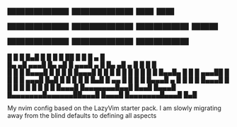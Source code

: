 #  ▄▄▄▄▄▄▄ ▄▄▄▄▄▄▄ ▄▄   ▄▄ ▄▄▄▄▄▄▄    ▄▄▄▄▄▄▄ ▄▄▄▄▄▄  ▄▄▄ ▄▄▄▄▄▄▄ ▄▄▄▄▄▄▄ ▄▄▄▄▄▄   
█       █       █  █▄█  █       █  █       █      ██   █       █       █   ▄  █  
█▄     ▄█    ▄▄▄█       █▄     ▄█  █    ▄▄▄█  ▄    █   █▄     ▄█   ▄   █  █ █ █  
  █   █ █   █▄▄▄█       █ █   █    █   █▄▄▄█ █ █   █   █ █   █ █  █ █  █   █▄▄█▄ 
  █   █ █    ▄▄▄██     █  █   █    █    ▄▄▄█ █▄█   █   █ █   █ █  █▄█  █    ▄▄  █
  █   █ █   █▄▄▄█   ▄   █ █   █    █   █▄▄▄█       █   █ █   █ █       █   █  █ █
  █▄▄▄█ █▄▄▄▄▄▄▄█▄▄█ █▄▄█ █▄▄▄█    █▄▄▄▄▄▄▄█▄▄▄▄▄▄██▄▄▄█ █▄▄▄█ █▄▄▄▄▄▄▄█▄▄▄█  █▄█


My nvim config based on the LazyVim starter pack. I am slowly migrating away from the blind defaults to defining all aspects
